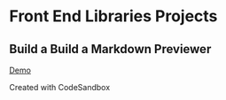 # Front End Libraries Projects

## Build a Build a Markdown Previewer

[Demo](https://csb-uqvjn-nb3rj0z8w.vercel.app/)

Created with CodeSandbox
